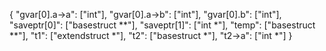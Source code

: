 

{
    "gvar[0].a->a": ["int"],
    "gvar[0].a->b": ["int"],
    "gvar[0].b": ["int"],
    "saveptr[0]": ["basestruct **"],
    "saveptr[1]": ["int *"],
    "temp": ["basestruct **"],
    "t1": ["extendstruct *"],
    "t2": ["basestruct *"],
    "t2->a": ["int *"]
}